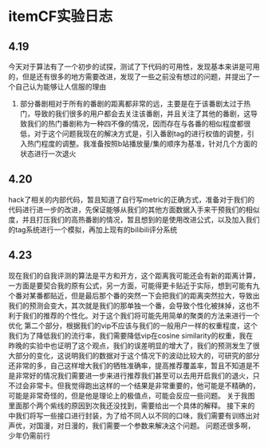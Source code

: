 # itemCF实验日志

## 4.19

今天对于算法有了一个初步的试探，测试了下代码的可用性，发现基本来讲是可用的，但是还有很多的地方需要改进，发现了一些之前没有想过的问题，并提出了一个自己认为能够让人信服的理由

1. 部分番剧相对于所有的番剧的距离都非常的远，主要是在于该番剧太过于热门，导致的我们很多的用户都会去关注该番剧，并且关注了其他的番剧，这导致我们的热门番剧称为一种四不像的情况，因而存在与各番的相似程度都很低，对于这个问题我现在的解决方式是，引入番剧tag的进行权值的调整，引入热门程度的调整。我准备按照b站播放量/集的顺序为基准，针对几个方面的状态进行一次退火

## 4.20

hack了相关的内部代码，暂且知道了自行写metric的正确方式，准备对于我们的代码进行进一步的改进，先保证能够从我们的其他方面数据入手来干预我们的相似度，并且打压我们的高热番剧的情况，暂且想到的是使用改进公式，以及加入我们的tag系统进行一个模拟，再加上现有的bilibili评分系统

## 4.23

现在我们的自我评测的算法是平方和开方，这个距离我可能还会有新的距离计算，一方面是要契合我的原有公式，另一方面，可能得更卡贴近于实际，想到可能有九个番对某番都贴近，但是最后那个番的突然一下会把我们的距离突然拉大，导致出我们的预测会变大，其次就是我们的那单独一个番，会导致个性化被抹掉，这也不利于我们的推荐的个性化。对于这个我们将可能先用简单的聚类的方法来进行一个优化
第二个部分，根据我们的vip不应该与我们的一般用户一样的权重程度，这个我们为了降低我们的流行率，我们需要降低vip在cosine similarity的权重，我在昨晚的实验中也证明了这个观点，我们的误差明显的增大了，我们的预测发生了很大部分的变化，这说明我们的数据对于这个情况下的波动比较大的，可研究的部分还非常的多，自己这样增大我们的牺牲准确率，提高推荐覆盖率，暂且不知道是不是非常好的情况我们需要进一步来进行推荐我们甚至可以去用开启我们的退火，只不过会非常卡。但我觉得跑出这样的一个结果是非常重要的，他可能是不精确的，可能是非常奇怪的，但是他是理论上的极值点，可能会反应一些问题。
关于我图里面那个两个紫线的原因到次我还没找到，需要给出一个具体的解释。
接下来的中我们将写一些接口进行封装，为了给不同人以不同的口味，我们需要有训练出对声优，对国漫，对日漫的，我们需要一个参数来解决这个问题。
问题还很多啊，少年仍需前行